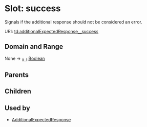 
# Slot: success


Signals if the additional response should not be considered an error.

URI: [td:additionalExpectedResponse__success](https://www.w3.org/2019/wot/td#additionalExpectedResponse__success)


## Domain and Range

None &#8594;  <sub>0..1</sub> [Boolean](types/Boolean.md)

## Parents


## Children


## Used by

 * [AdditionalExpectedResponse](AdditionalExpectedResponse.md)
